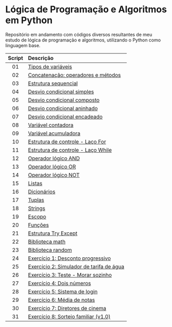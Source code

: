 # Lógica de Programação e Algoritmos em Python
Repositório em andamento com códigos diversos resultantes de meu estudo de lógica de programação e algoritmos, utilizando o Python como linguagem base.

Script | Descrição 
:---: | :---
01 | [Tipos de variáveis](https://github.com/michelelozada/Logica-de-Programacao-e-Algoritmos_em_Python/blob/main/01-Tipos-de-Variaveis.py)
02 | [Concatenação: operadores e métodos](https://github.com/michelelozada/Logica-de-Programacao-e-Algoritmos-em-Python/blob/main/02-Concatenacao-Operadores-e-Metodos.py)
03 | [Estrutura sequencial](https://github.com/michelelozada/Logica-de-Programacao-e-Algoritmos-em-Python/blob/main/03-Estrutura-Sequencial.py)
04 | [Desvio condicional simples](https://github.com/michelelozada/Logica-de-Programacao-e-Algoritmos-em-Python/blob/main/04-Desvio-Condicional-Simples.py)
05 | [Desvio condicional composto](https://github.com/michelelozada/Logica-de-Programacao-e-Algoritmos-em-Python/blob/main/05-Desvio-Condicional-Composto.py)
06 | [Desvio condicional aninhado](https://github.com/michelelozada/Logica-de-Programacao-e-Algoritmos-em-Python/blob/main/06-Desvio-Condicional-Aninhado.py)
07 | [Desvio condicional encadeado](https://github.com/michelelozada/Logica-de-Programacao-e-Algoritmos-em-Python/blob/main/07-Desvio-Condicional-Encadeado.py)
08 | [Variável contadora](https://github.com/michelelozada/Logica-de-Programacao-e-Algoritmos-em-Python/blob/main/08-Variavel-contadora.py)
09 | [Variável acumuladora](https://github.com/michelelozada/Logica-de-Programacao-e-Algoritmos-em-Python/blob/main/09-Variavel-acumuladora.py)
10 | [Estrutura de controle - Laço For](https://github.com/michelelozada/Logica-de-Programacao-e-Algoritmos-em-Python/blob/main/10-Estrutura-Controle-Laco-For.py)
11 | [Estrutura de controle - Laço While](https://github.com/michelelozada/Logica-de-Programacao-e-Algoritmos-em-Python/blob/main/11-Estrutura-Controle-Laco-While.py)
12 | [Operador lógico AND](https://github.com/michelelozada/Logica-de-Programacao-e-Algoritmos-em-Python/blob/main/12-Operador-logico-AND.py)
13 | [Operador lógico OR](https://github.com/michelelozada/Logica-de-Programacao-e-Algoritmos-em-Python/blob/main/13-Operador-logico-OR.py)
14 | [Operador lógico NOT](https://github.com/michelelozada/Logica-de-Programacao-e-Algoritmos-em-Python/blob/main/14-Operador-logico-NOT.py)
15 | [Listas](https://github.com/michelelozada/Logica-de-Programacao-e-Algoritmos-em-Python/blob/main/15-Listas.py)
16 | [Dicionários](https://github.com/michelelozada/Logica-de-Programacao-e-Algoritmos-em-Python/blob/main/16-Dicionarios.py)
17 | [Tuplas](https://github.com/michelelozada/Logica-de-Programacao-e-Algoritmos-em-Python/blob/main/17-Tuplas.py)
18 | [Strings](https://github.com/michelelozada/Logica-de-Programacao-e-Algoritmos-em-Python/blob/main/18-Strings.py)
19 | [Escopo](https://github.com/michelelozada/Logica-de-Programacao-e-Algoritmos-em-Python/blob/main/19-Escopo.py)
20 | [Funções](https://github.com/michelelozada/Logica-de-Programacao-e-Algoritmos-em-Python/blob/main/20-Funcoes.py)
21 | [Estrutura Try Except](https://github.com/michelelozada/Logica-de-Programacao-e-Algoritmos-em-Python/blob/main/21-Estrutura-Try-Except.py)
22 | [Biblioteca math](https://github.com/michelelozada/Logica-de-Programacao-e-Algoritmos-em-Python/blob/main/22-Biblioteca-math.py)
23 | [Biblioteca random](https://github.com/michelelozada/Logica-de-Programacao-e-Algoritmos-em-Python/blob/main/23-Biblioteca-random.py)
24 | [Exercício 1: Desconto progressivo](https://github.com/michelelozada/Logica-de-Programacao-e-Algoritmos-em-Python/blob/main/Ex.01-Desconto-Progressivo.py)
25 | [Exercício 2: Simulador de tarifa de água](https://github.com/michelelozada/Logica-de-Programacao-e-Algoritmos-em-Python/blob/main/Ex.02-Simulador-Tarifa-Agua.py)
26 | [Exercício 3: Teste - Morar sozinho](https://github.com/michelelozada/Logica-de-Programacao-e-Algoritmos-em-Python/blob/main/Ex.03-Teste-Morar-Sozinho(a).py)
27 | [Exercício 4: Dois números](https://github.com/michelelozada/Logica-de-Programacao-e-Algoritmos-em-Python/blob/main/Ex.04-Dois-Numeros.py)
28 | [Exercício 5: Sistema de login](https://github.com/michelelozada/Logica-de-Programacao-e-Algoritmos-em-Python/blob/main/Ex.05-Sistema-de-Login.py)
29 | [Exercício 6: Média de notas](https://github.com/michelelozada/Logica-de-Programacao-e-Algoritmos-em-Python/blob/main/Ex.06-Media-de-Notas.py)
30 | [Exercício 7: Diretores de cinema](https://github.com/michelelozada/Logica-de-Programacao-e-Algoritmos-em-Python/blob/main/Ex.07-Diretores-de-Cinema.py)
31 | [Exercício 8: Sorteio familiar (v1.0)](https://github.com/michelelozada/Logica-de-Programacao-e-Algoritmos-em-Python/blob/main/Ex.08-Sorteio-Familiar(v1.0).py)
